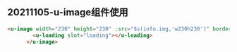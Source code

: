 

## 20211105-u-image组件使用

```html
<u-image width="230" height="230" :src="$s(info.img,'w230h230')" border-radius='24' shape="square" loading-icon='' :fade="true" duration="450">
        <u-loading slot="loading"></u-loading>
      </u-image>
```

